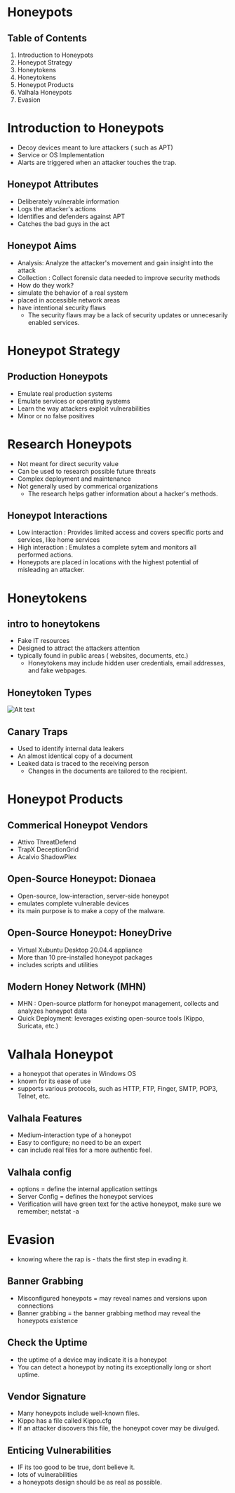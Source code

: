 # Honeypots

## Table of Contents
1. Introduction to Honeypots
2. Honeypot Strategy
3. Honeytokens
4. Honeytokens
5. Honeypot Products
6. Valhala Honeypots
7. Evasion
# Introduction to Honeypots
- Decoy devices meant to lure attackers ( such as APT)
- Service or OS Implementation
- Alarts are triggered when an attacker touches the trap.
## Honeypot Attributes
- Deliberately vulnerable information
- Logs the attacker's actions
- Identifies and defenders against APT
- Catches the bad guys in the act
## Honeypot Aims
- Analysis: Analyze the attacker's movement and gain insight into the attack
- Collection : Collect forensic data needed to improve security methods
- How do they work?
- simulate the behavior of a real system
- placed in accessible network areas
- have intentional security flaws
    - The security flaws may be a lack of security updates or unnecesarily enabled services.
# Honeypot Strategy
## Production Honeypots
- Emulate real production systems
- Emulate services or operating systems
- Learn the way attackers exploit vulnerabilities
- Minor or no false positives
# Research Honeypots
- Not meant for direct security value
- Can be used to research possible future threats
- Complex deployment and maintenance
- Not generally used by commerical organizations
    - The research helps gather information about a hacker's methods.
## Honeypot Interactions
- Low interaction : Provides limited access and covers specific ports and services, like home services
- High interaction : Emulates a complete sytem and monitors all performed actions.
- Honeypots are placed in locations with the highest potential of misleading an attacker.
# Honeytokens
## intro to honeytokens
- Fake IT resources
- Designed to attract the attackers attention
- typically found in public areas ( websites, documents, etc.)
    - Honeytokens may include hidden user credentials, email addresses, and fake webpages.
## Honeytoken Types
![Alt text](<../assets/honeytoken types.png>)
## Canary Traps
- Used to identify internal data leakers
- An almost identical copy of a document
- Leaked data is traced to the receiving person
    - Changes in the documents are tailored to the recipient. 
# Honeypot Products
## Commerical Honeypot Vendors
- Attivo ThreatDefend
- TrapX DeceptionGrid
- Acalvio ShadowPlex
## Open-Source Honeypot: Dionaea
- Open-source, low-interaction, server-side honeypot
- emulates complete vulnerable devices
- its main purpose is to make a copy of the malware.
## Open-Source Honeypot: HoneyDrive
- Virtual Xubuntu Desktop 20.04.4 appliance
- More than 10 pre-installed honeypot packages
- includes scripts and utilities 
## Modern Honey Network (MHN)
- MHN : Open-source platform for honeypot management, collects and analyzes honeypot data
- Quick Deployment: leverages existing open-source tools (Kippo, Suricata, etc.)
# Valhala Honeypot
- a honeypot that operates in Windows OS
- known for its ease of use
- supports various protocols, such as HTTP, FTP, Finger, SMTP, POP3, Telnet, etc.
## Valhala Features
- Medium-interaction type of a honeypot
- Easy to configure; no need to be an expert
- can include real files for a more authentic feel.
## Valhala config
- options = define the internal application settings
- Server Config = defines the honeypot services
- Verification will have green text for the active honeypot, make sure we remember; netstat -a
# Evasion
- knowing where the rap is - thats the first step in evading it. 
## Banner Grabbing
- Misconfigured honeypots = may reveal names and versions upon connections
- Banner grabbing = the banner grabbing method may reveal the honeypots existence
## Check the Uptime
- the uptime of a device may indicate it is a honeypot
- You can detect a honeypot by noting its exceptionally long or short uptime.
## Vendor Signature
- Many honeypots include well-known files.
- Kippo has a file called Kippo.cfg
- If an attacker discovers this file, the honeypot cover may be divulged.
## Enticing Vulnerabilities
- IF its too good to be true, dont believe it.
- lots of vulnerabilities
- a honeypots design should be as real as possible.
